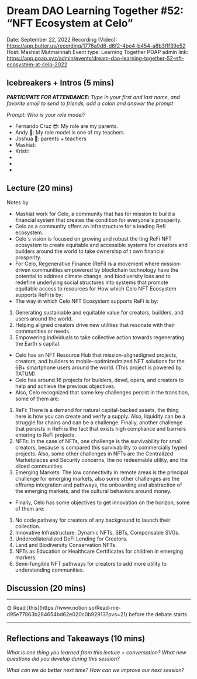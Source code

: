 # Dream DAO Learning Together #52: “NFT Ecosystem at Celo”

Date: September 22, 2022
Recording (Video): https://app.butter.us/recording/1776a0d8-d6f2-4be4-b454-a8b3fff39e52
Host: Mashiat Mutmainnah
Event type: Learning Together
POAP admin link: https://app.poap.xyz/admin/events/dream-dao-learning-together-52-nft-ecosystem-at-celo-2022

## Icebreakers + Intros (5 mins)

***PARTICIPATE FOR ATTENDANCE:** Type in your first and last name, and favorite emoji to send to friends, add a colon and answer the prompt*

*Prompt: Who is your role model?*

- Fernando Cruz 😎: My role are my parents.
- Andy 🦄: My role model is one of my teachers.
- Joshua 🙌: parents + teachers
- Mashiat:
- Kristi:
- 
- 
- 

## Lecture (20 mins)

Notes by <Fernando Cruz>

- Mashiat work for Celo, a community that has for mission to build a financial system that creates the condition for everyone´s prosperity.
- Celo as a community offers an infrastructure for a leading Refi ecosystem.
- Celo´s vision is focused on growing and robust the ting ReFi NFT ecosystem to create equitable and accessible systems for creators and builders around the world to take ownership of t own financial prosperity.
- For Celo, Regenerative Finance (ReFi) is a movement where mission-driven communities empowered by blockchain technology have the potential to address climate change, and biodiversity loss and to redefine underlying social structures into systems that promote equitable access to resources for How which Celo NFT Ecosystem supports ReFi is by:
- The way in which Celo NFT Ecosystem supports ReFi is by:
1. Generating sustainable and equitable value for creators, builders, and users around the world.
2. Helping aligned creators drive new utilities that resonate with their communities or needs.
3. Empowering individuals to take collective action towards regenerating the Earth´s capital.
- Celo has an NFT Resource Hub that mission-alignedigned projects, creators, and builders to mobile-optimizedmized NFT solutions for the 6B+ smartphone users around the world. (This project is powered by TATUM)
- Celo has around 16 projects for builders, devel, opers, and creators to help and achieve the previous objectives.
- Also, Celo recognized that some key challenges persist in the transition, some of them are:
1. ReFi: There is a demand for natural capital-backed assets, the thing here is how you can create and verify a supply. Also, liquidity can be a struggle for chains and can be a challenge. Finally, another challenge that persists in ReFi is the fact that exists high compliance and barriers entering to ReFi projects. 
2. NFTs: In the case of NFTs, one challenge is the survivability for small creators, because is compared this survivability to commercially hyped projects. Also, some other challenges in NFTs are the Centralized Marketplaces and Security concerns, the no redeemable utility, and the siloed communities.
3. Emerging Markets: The low connectivity in remote areas is the principal challenge for emerging markets, also some other challenges are the offramp integration and pathways, the onboarding and abstraction of the emerging markets, and the cultural behaviors around money.
- Finally, Celo has some objectives to get innovation on the horizon, some of them are:
1. No code pathway for creators of any background to launch their collection.
2. Innovative Infrastructure: Dynamic NFTs, SBTs, Componsable SVGs.
3. Undercollateralized DeFi Lending for Creators.
4. Land and Biodiversity Conservation NFTs.
5. NFTs as Education or Healthcare Certificates for children in emerging markers.
6. Semi-fungible NFT pathways for creators to add more utility to understanding communities.

## Discussion (20 mins)

---

<aside>
🌞 Read [this](https://www.notion.so/Read-me-d95e77863b284654bd62e020c0b92913?pvs=21) before the debate starts

</aside>

---

## Reflections and Takeaways (10 mins)

*What is one thing you learned from this lecture + conversation? What new questions did you develop during this session?*

*What can we do better next time? How can we improve our next session?*